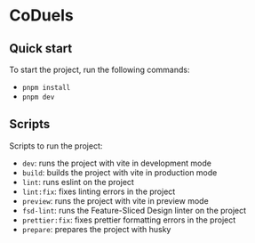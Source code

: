 # CoDuels

## Quick start

To start the project, run the following commands:

- `pnpm install`
- `pnpm dev`

## Scripts

Scripts to run the project:

- `dev`: runs the project with vite in development mode
- `build`: builds the project with vite in production mode
- `lint`: runs eslint on the project
- `lint:fix`: fixes linting errors in the project
- `preview`: runs the project with vite in preview mode
- `fsd-lint`: runs the Feature-Sliced Design linter on the project
- `prettier:fix`: fixes prettier formatting errors in the project
- `prepare`: prepares the project with husky

